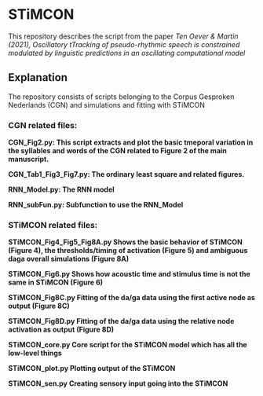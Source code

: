 # STiMCON 
This repository describes the script from the paper <i>Ten Oever & Martin (2021), Oscillatory tTracking of pseudo-rhythmic speech is constrained modulated by linguistic predictions in an oscillating computational model</i>

## Explanation
The repository consists of scripts belonging to the Corpus Gesproken Nederlands (CGN) and simulations and fitting with STiMCON

### CGN related files:
<b>CGN_Fig2.py:<b/>
This script extracts and plot the basic tmeporal variation in the syllables and words of the CGN related to Figure 2 of the main manuscript.

<b>CGN_Tab1_Fig3_Fig7.py:<b/>
The ordinary least square and related figures.

<b>RNN_Model.py:<b/>
The RNN model

<b>RNN_subFun.py:<b/>
Subfunction to use the RNN_Model

### STiMCON related files:
<b>STiMCON_Fig4_Fig5_Fig8A.py<b/>
Shows the basic behavior of STiMCON (Figure 4), the thresholds/timing of activation (Figure 5) and ambiguous daga overall simulations (Figure 8A)

<b>STiMCON_Fig6.py<b/>
Shows how acoustic time and stimulus time is not the same in STiMCON (Figure 6)

<b>STiMCON_Fig8C.py<b/>
Fitting of the da/ga data using the first active node as output (Figure 8C)

<b>STiMCON_Fig8D.py<b/>
Fitting of the da/ga data using the relative node activation as output (Figure 8D)

<b>STiMCON_core.py<b/>
Core script for the STiMCON model which has all the low-level things

<b>STiMCON_plot.py<b/>
Plotting output of the STiMCON

<b>STiMCON_sen.py<b/>
Creating sensory input going into the STiMCON